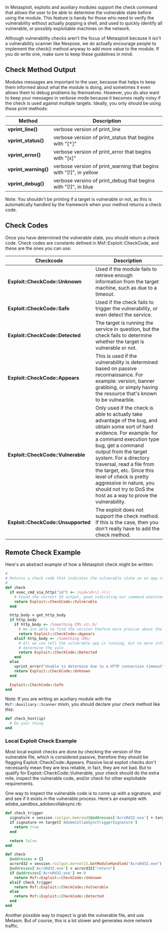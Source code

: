 In Metasploit, exploits and auxiliary modules support the check command that allows the user to be able to determine the vulnerable state before using the module. This feature is handy for those who need to verify the vulnerability without actually popping a shell, and used to quickly identify all vulnerable, or possibly exploitable machines on the network.

Although vulnerability checks aren't the focus of Metasploit because it isn't a vulnerability scanner like Nexpose, we do actually encourage people to implement the check() method anyway to add more value to the module. If you do write one, make sure to keep these guidelines in mind:

## Check Method Output

Modules messages are important to the user, because that helps to keep them informed about what the module is doing, and sometimes it even allows them to debug problems by themselves. However, you do also want to keep your messages in verbose mode because it becomes really noisy if the check is used against multiple targets. Ideally, you only should be using these print methods:

| Method | Description |
| ------ | ----------- |
| **vprint_line()** | verbose version of print_line |
| **vprint_status()** | verbose version of print_status that begins with "[*]" |
| **vprint_error()** | verbose version of print_error that begins with "[x]" |
| **vprint_warning()** | verbose version of print_warning that begins with "[!]", in yellow |
| **vprint_debug()** | verbose versino of print_debug that begins with "[!]", in blue |


Note: You shouldn't be printing if a target is vulnerable or not, as this is automatically handled by the framework when your method returns a check code.

## Check Codes

Once you have determined the vulnerable state, you should return a check code. Check codes are constants defined in Msf::Exploit::CheckCode, and these are the ones you can use:

| Checkcode | Description |
| --------- | ----------- |
| **Exploit::CheckCode::Unknown** | Used if the module fails to retrieve enough information from the target machine, such as due to a timeout. |
| **Exploit::CheckCode::Safe** | Used if the check fails to trigger the vulnerability, or even detect the service. |
| **Exploit::CheckCode::Detected** | The target is running the service in question, but the check fails to determine whether the target is vulnerable or not. |
| **Exploit::CheckCode::Appears** | This is used if the vulnerability is determined based on passive reconnaissance. For example: version, banner grabbing, or simply having the resource that's known to be vulnearble. |
| **Exploit::CheckCode::Vulnerable** | Only used if the check is able to actually take advantage of the bug, and obtain some sort of hard evidence. For example: for a command execution type bug, get a command output from the target system. For a directory traversal, read a file from the target, etc. Since this level of check is pretty aggressive in nature, you should not try to DoS the host as a way to prove the vulnerability. |
| **Exploit::CheckCode::Unsupported** | The exploit does not support the check method. If this is the case, then you don't really have to add the check method. |


## Remote Check Example

Here's an abstract example of how a Metasploit check might be written:

```ruby
#
# Returns a check code that indicates the vulnerable state on an app running on OS X
#
def check
  if exec_cmd_via_http("id") =~ /uid=\d+\(.+\)/
    # Found the correct ID output, good indicating our command executed
    return Exploit::CheckCode::Vulnerable
  end

  http_body = get_http_body
  if http_body
    if http_body =~ /Something CMS v1\.0/
      # We are able to find the version thefore more precise about the vuln state
      return Exploit::CheckCode::Appears
    elsif http_body =~ /Something CMS/
      # All we can tell the vulnerable app is running, but no more info to
      # determine the vuln
      return Exploit::CheckCode::Detected
    end
  else
    vprint_error("Unable to determine due to a HTTP connection timeout")
    return Exploit::CheckCode::Unknown
  end

  Exploit::CheckCode::Safe
end
```

Note: If you are writing an auxiliary module with the ```Msf::Auxiliary::Scanner``` mixin, you should declare your check method like this:

```ruby
def check_host(ip)
  # Do your thing
end
```

### Local Exploit Check Example

Most local exploit checks are done by checking the version of the vulnerable file, which is considered passive, therefore they should be flagging Exploit::CheckCode::Appears. Passive local exploit checks don't necessarily mean they are less reliable, in fact, they are not bad. But to qualify for Exploit::CheckCode::Vulnerable, your check should do the extra mile, inspect the vulnerable code, and/or check for other exploitable requirements.

One way to inspect the vulnerable code is to come up with a signature, and and see if it exists in the vulnerable process. Here's an example with adobe_sandbox_adobecollabsync.rb:

```ruby
def check_trigger
  signature = session.railgun.memread(@addresses['AcroRd32.exe'] + target['AdobeCollabSyncTrigger'], target['AdobeCollabSyncTriggerSignature'].length)
  if signature == target['AdobeCollabSyncTriggerSignature']
    return true
  end

  return false
end

def check
  @addresses = {}
  acrord32 = session.railgun.kernel32.GetModuleHandleA("AcroRd32.exe")
  @addresses['AcroRd32.exe'] = acrord32["return"]
  if @addresses['AcroRd32.exe'] == 0
    return Msf::Exploit::CheckCode::Unknown
  elsif check_trigger
    return Msf::Exploit::CheckCode::Vulnerable
  else
    return Msf::Exploit::CheckCode::Detected
  end
end
```

Another possible way to inspect is grab the vulnerable file, and use Metasm. But of course, this is a lot slower and generates more network traffic.